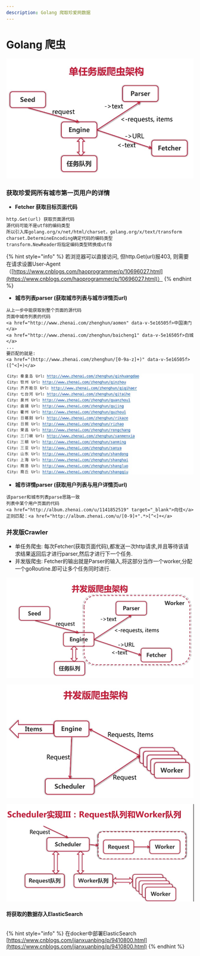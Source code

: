```yaml
---
description: Golang 爬取珍爱网数据
---
```


# Golang 爬虫

![&#x722C;&#x866B;&#x7ED3;&#x6784;](.gitbook/assets/image%20%282%29.png)



### 获取珍爱网所有城市第一页用户的详情

* **Fetcher 获取目标页面代码**

```text
http.Get(url) 获取页面源代码
源代码可能不是utf8的编码类型
所以引入库golang.org/x/net/html/charset，golang.org/x/text/transform
charset.DetermineEncoding确定代码的编码类型
transform.NewReader将指定编码类型转换成utf8
```

{% hint style="info" %}
若浏览器可以直接访问, 但http.Get\(url\)报403, 则需要在请求设置User-Agent  （[https://www.cnblogs.com/haoprogrammer/p/10696027.html](https://www.cnblogs.com/haoprogrammer/p/10696027.html)）
{% endhint %}



* **城市列表parser \(获取城市列表与城市详情页url\)**

```text
从上一步中能获取到整个页面的源代码
页面中城市列表的代码
<a href="http://www.zhenai.com/zhenghun/aomen" data-v-5e16505f>中国澳门</a>
<a href="http://www.zhenai.com/zhenghun/baicheng1" data-v-5e16505f>白城</a>
...
要匹配的就是:
<a href="(http://www.zhenai.com/zhenghun/[0-9a-z]+)" data-v-5e16505f>([^<]+)</a>
```

![&#x57CE;&#x5E02;&#x9875;&#x9762;&#x8BE6;&#x60C5;&#x7684;url](.gitbook/assets/image.png)

* **城市详情parser \(获取用户列表与用户详情页url\)**

```text
该parser和城市列表parse思路一致
列表中某个用户页面的代码
<a href="http://album.zhenai.com/u/1141852519" target="_blank">向往</a>
正则匹配：<a href="http://album.zhenai.com/u/[0-9]+".*>[^<]+</a>
```

### 并发版Crawler

* 单任务爬虫: 每次Fetcher\(获取页面代码\),都发送一次http请求,并且等待该请求结果返回后才进行parser,然后才进行下一个任务.
* 并发版爬虫: Fetcher的输出就是Parser的输入,将这部分当作一个worker,分配一个goRoutine.即可让多个任务同时进行.

![](.gitbook/assets/b475aadc83f0425c3d30c90507b268ca.jpg)

![](.gitbook/assets/image%20%283%29.png)

![](.gitbook/assets/image%20%286%29.png)

#### 将获取的数据存入ElasticSearch

```text

```

{% hint style="info" %}
在docker中部署ElasticSearch [https://www.cnblogs.com/jianxuanbing/p/9410800.html](https://www.cnblogs.com/jianxuanbing/p/9410800.html)
{% endhint %}

